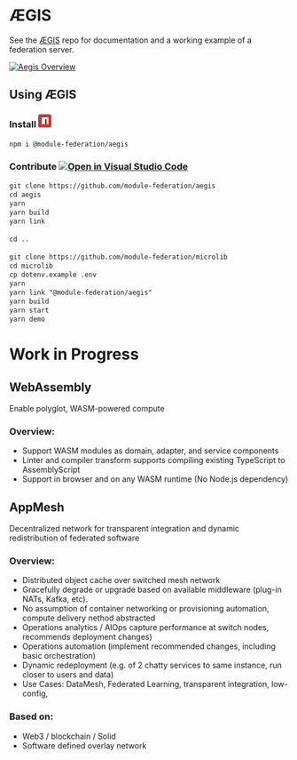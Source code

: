 # ÆGIS

See the [ÆGIS](https://github.com/module-federation/MicroLib) repo for documentation and a working example of a federation server.

[![Aegis Overview](https://res.cloudinary.com/marcomontalbano/image/upload/v1632364889/video_to_markdown/images/youtube--n2qqgi3fTto-c05b58ac6eb4c4700831b2b3070cd403.jpg)](https://youtu.be/jddhfLA_2k0 "Aegis Overview")

## Using ÆGIS

### Install [<img src="https://github.com/tysonrm/cluster-rolling-restart/blob/main/npm-tile.png">](https://www.npmjs.com/package/@module-federation/aegis)
```shell
npm i @module-federation/aegis
```

### Contribute [![Open in Visual Studio Code](https://open.vscode.dev/badges/open-in-vscode.svg)](https://open.vscode.dev/module-federation/aegis)

```shell
git clone https://github.com/module-federation/aegis
cd aegis
yarn
yarn build
yarn link 

cd ..

git clone https://github.com/module-federation/microlib
cd microlib
cp dotenv.example .env
yarn
yarn link "@module-federation/aegis"
yarn build
yarn start
yarn demo
```

# Work in Progress

## WebAssembly
Enable polyglot, WASM-powered compute 

### Overview:
- Support WASM modules as domain, adapter, and service components
- Linter and compiler transform supports compiling existing TypeScript to AssemblyScript
- Support in browser and on any WASM runtime (No Node.js dependency)

## AppMesh 
Decentralized network for transparent integration and dynamic redistribution of federated software

### Overview:
- Distributed object cache over switched mesh network 
- Gracefully degrade or upgrade based on available middleware (plug-in NATs, Kafka, etc).
- No assumption of container networking or provisioning automation, compute delivery nethod abstracted
- Operations analytics / AIOps capture performance at switch nodes, recommends deployment changes)
- Operations automation (implement recommended changes, including basic orchestration)
- Dynamic redeployment (e.g. of 2 chatty services to same instance, run closer to users and data)
- Use Cases: DataMesh, Federated Learning, transparent integration, low-config, 

### Based on:
- Web3 / blockchain / Solid
- Software defined overlay network
